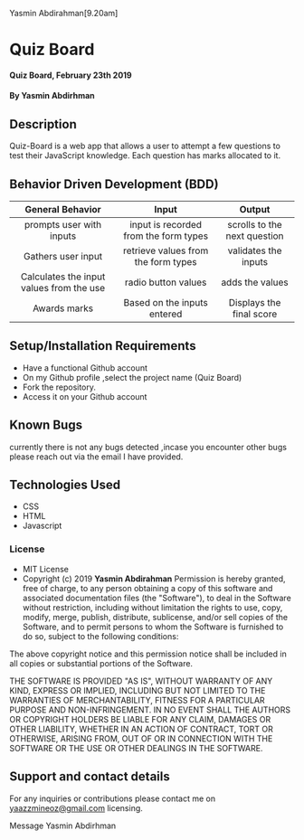 Yasmin Abdirahman[9.20am]
# Quiz Board
#### Quiz Board, February 23th 2019
#### By **Yasmin Abdirhman**
## Description
Quiz-Board is a web app that allows a user  to attempt a few questions to test their JavaScript knowledge. Each question has marks allocated to it.


## Behavior Driven Development (BDD)

| General Behavior |   Input   | Output|
| :-------------: | :-------------: |:-------------: |
| prompts user with inputs| input is recorded from the form types| scrolls to the next question|
| Gathers user input | retrieve values from the form types | validates the inputs |
| Calculates the input values from the use  | radio button values | adds the values|
| Awards marks| Based on the inputs entered| Displays the final score|


## Setup/Installation Requirements
* Have a functional Github account
* On my Github profile ,select the project name (Quiz Board)
* Fork the repository.
* Access it on your Github account
## Known Bugs
currently there is not any bugs detected ,incase you encounter other bugs please reach out via the email I have provided.
## Technologies Used
* CSS
* HTML
* Javascript


### License
* MIT License
* Copyright (c) 2019 **Yasmin Abdirahman**
Permission is hereby granted, free of charge, to any person obtaining a copy of this software and associated documentation files (the "Software"), to deal in the Software without restriction, including without limitation the rights to use, copy, modify, merge, publish, distribute, sublicense, and/or sell copies of the Software, and to permit persons to whom the Software is furnished to do so, subject to the following conditions:

The above copyright notice and this permission notice shall be included in all copies or substantial portions of the Software.

THE SOFTWARE IS PROVIDED "AS IS", WITHOUT WARRANTY OF ANY KIND, EXPRESS OR IMPLIED, INCLUDING BUT NOT LIMITED TO THE WARRANTIES OF MERCHANTABILITY, FITNESS FOR A PARTICULAR PURPOSE AND NON-INFRINGEMENT. IN NO EVENT SHALL THE AUTHORS OR COPYRIGHT HOLDERS BE LIABLE FOR ANY CLAIM, DAMAGES OR OTHER LIABILITY, WHETHER IN AN ACTION OF CONTRACT, TORT OR OTHERWISE, ARISING FROM, OUT OF OR IN CONNECTION WITH THE SOFTWARE OR THE USE OR OTHER DEALINGS IN THE SOFTWARE.
## Support and contact details
For any inquiries or contributions please contact me on yaazzmineoz@gmail.com
licensing.




Message Yasmin Abdirhman
